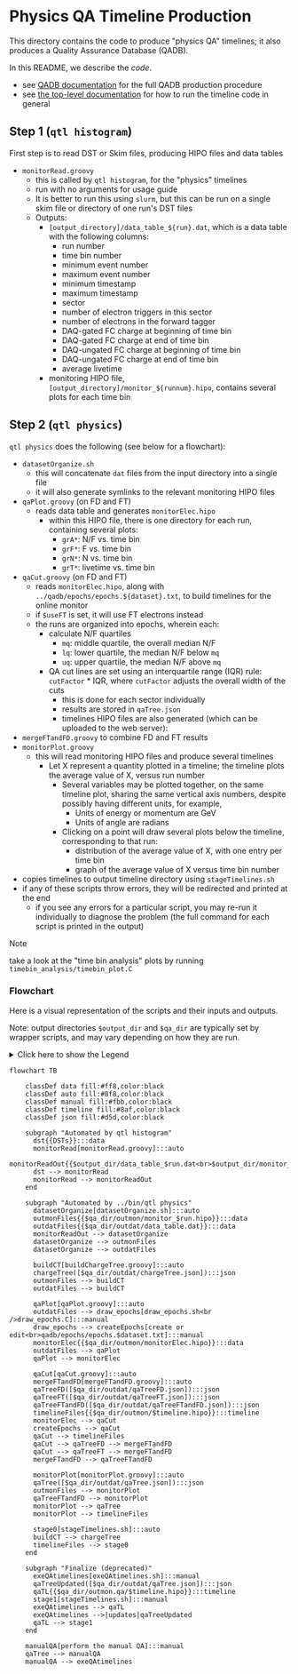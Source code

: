 # Physics QA Timeline Production

This directory contains the code to produce "physics QA" timelines; it also produces
a Quality Assurance Database (QADB).

In this README, we describe the _code_.
- see [QADB documentation](/doc/qa.md) for the full QADB production procedure
- see [the top-level documentation](/README.md) for how to run the timeline code in general

## Step 1 (`qtl histogram`)
First step is to read DST or Skim files, producing HIPO files and data tables

* `monitorRead.groovy`
  * this is called by `qtl histogram`, for the "physics" timelines
  * run with no arguments for usage guide
  * It is better to run this using `slurm`, but this can be run on a single skim file or
    directory of one run's DST files
  * Outputs:
    * `[output_directory]/data_table_${run}.dat`, which is a data table with the following columns:
      * run number
      * time bin number
      * minimum event number
      * maximum event number
      * minimum timestamp
      * maximum timestamp
      * sector
      * number of electron triggers in this sector
      * number of electrons in the forward tagger
      * DAQ-gated FC charge at beginning of time bin
      * DAQ-gated FC charge at end of time bin
      * DAQ-ungated FC charge at beginning of time bin
      * DAQ-ungated FC charge at end of time bin
      * average livetime
    * monitoring HIPO file, `[output_directory]/monitor_${runnum}.hipo`, contains several plots
      for each time bin

## Step 2 (`qtl physics`)

`qtl physics` does the following (see below for a flowchart):

* `datasetOrganize.sh`
  * this will concatenate `dat` files from the input directory into a single file
  * it will also generate symlinks to the relevant monitoring HIPO files
* `qaPlot.groovy` (on FD and FT)
  * reads data table and generates `monitorElec.hipo`
    * within this HIPO file, there is one directory for each run, containing several plots:
      * `grA*`: N/F vs. time bin
      * `grF*`: F vs. time bin
      * `grN*`: N vs. time bin
      * `grT*`: livetime vs. time bin
* `qaCut.groovy` (on FD and FT)
  * reads `monitorElec.hipo`, along with `../qadb/epochs/epochs.${dataset}.txt`, to build
    timelines for the online monitor
  * if `$useFT` is set, it will use FT electrons instead
  * the runs are organized into epochs, wherein each:
    * calculate N/F quartiles
      * `mq`: middle quartile, the overall median N/F
      * `lq`: lower quartile, the median N/F below `mq`
      * `uq`: upper quartile, the median N/F above `mq`
    * QA cut lines are set using an interquartile range (IQR) rule: `cutFactor` * IQR,
      where `cutFactor` adjusts the overall width of the cuts
      * this is done for each sector individually
      * results are stored in `qaTree.json`
      * timelines HIPO files are also generated (which can be uploaded to the web server):
* `mergeFTandFD.groovy` to combine FD and FT results
* `monitorPlot.groovy`
  * this will read monitoring HIPO files and produce several timelines
    * Let X represent a quantity plotted in a timeline; the timeline plots the
      average value of X, versus run number
      * Several variables may be plotted together, on the same timeline plot,
        sharing the same vertical axis numbers, despite possibly having
        different units, for example,
        * Units of energy or momentum are GeV
        * Units of angle are radians
      * Clicking on a point will draw several plots below the timeline,
        corresponding to that run:
        * distribution of the average value of X, with one entry per time bin
        * graph of the average value of X versus time bin number
* copies timelines to output timeline directory using `stageTimelines.sh`
* if any of these scripts throw errors, they will be redirected and printed at the end
  * if you see any errors for a particular script, you may re-run it individually
    to diagnose the problem (the full command for each script is printed in the output)

> [!NOTE]
> take a look at the "time bin analysis" plots by running `timebin_analysis/timebin_plot.C`

### Flowchart

Here is a visual representation of the scripts and their inputs and outputs.

Note: output directories `$output_dir` and `$qa_dir` are typically set by wrapper scripts, and may vary depending on how they are run.

<details>
<summary>Click here to show the Legend</summary>

```mermaid
flowchart TB
    classDef data fill:#ff8,color:black
    classDef auto fill:#8f8,color:black
    classDef manual fill:#fbb,color:black
    classDef timeline fill:#8af,color:black
    classDef json fill:#d5d,color:black

    data{{Data files}}:::data
    timeline{{Timeline<br/>HIPO files}}:::timeline
    subgraph "Wrapper Script"
      auto[Automated step,<br/>by specified Wrapper Script]:::auto
    end

    manual[Manual step,<br/>not automated]:::manual
    json([JSON file]):::json
    data --> auto
    data --> manual
    auto --> timeline
    manual --> timeline
    auto --> json
```
</details>

```mermaid
flowchart TB

    classDef data fill:#ff8,color:black
    classDef auto fill:#8f8,color:black
    classDef manual fill:#fbb,color:black
    classDef timeline fill:#8af,color:black
    classDef json fill:#d5d,color:black

    subgraph "Automated by qtl histogram"
      dst{{DSTs}}:::data
      monitorRead[monitorRead.groovy]:::auto
      monitorReadOut{{$output_dir/data_table_$run.dat<br>$output_dir/monitor_$run.hipo}}:::data
      dst --> monitorRead
      monitorRead --> monitorReadOut
    end

    subgraph "Automated by ../bin/qtl physics"
      datasetOrganize[datasetOrganize.sh]:::auto
      outmonFiles{{$qa_dir/outmon/monitor_$run.hipo}}:::data
      outdatFiles{{$qa_dir/outdat/data_table.dat}}:::data
      monitorReadOut --> datasetOrganize
      datasetOrganize --> outmonFiles
      datasetOrganize --> outdatFiles

      buildCT[buildChargeTree.groovy]:::auto
      chargeTree([$qa_dir/outdat/chargeTree.json]):::json
      outmonFiles --> buildCT
      outdatFiles --> buildCT

      qaPlot[qaPlot.groovy]:::auto
      outdatFiles --> draw_epochs[draw_epochs.sh<br />draw_epochs.C]:::manual
      draw_epochs --> createEpochs[create or edit<br>qadb/epochs/epochs.$dataset.txt]:::manual
      monitorElec{{$qa_dir/outmon/monitorElec.hipo}}:::data
      outdatFiles --> qaPlot
      qaPlot --> monitorElec

      qaCut[qaCut.groovy]:::auto
      mergeFTandFD[mergeFTandFD.groovy]:::auto
      qaTreeFD([$qa_dir/outdat/qaTreeFD.json]):::json
      qaTreeFT([$qa_dir/outdat/qaTreeFT.json]):::json
      qaTreeFTandFD([$qa_dir/outdat/qaTreeFTandFD.json]):::json
      timelineFiles{{$qa_dir/outmon/$timeline.hipo}}:::timeline
      monitorElec --> qaCut
      createEpochs --> qaCut
      qaCut --> timelineFiles
      qaCut --> qaTreeFD --> mergeFTandFD
      qaCut --> qaTreeFT --> mergeFTandFD
      mergeFTandFD --> qaTreeFTandFD

      monitorPlot[monitorPlot.groovy]:::auto
      qaTree([$qa_dir/outdat/qaTree.json]):::json
      outmonFiles --> monitorPlot
      qaTreeFTandFD --> monitorPlot
      monitorPlot --> qaTree
      monitorPlot --> timelineFiles

      stage0[stageTimelines.sh]:::auto
      buildCT --> chargeTree
      timelineFiles --> stage0
    end

    subgraph "Finalize (deprecated)"
      exeQAtimelines[exeQAtimelines.sh]:::manual
      qaTreeUpdated([$qa_dir/outdat/qaTree.json]):::json
      qaTL{{$qa_dir/outmon.qa/$timeline.hipo}}:::timeline
      stage1[stageTimelines.sh]:::manual
      exeQAtimelines --> qaTL
      exeQAtimelines -->|updates|qaTreeUpdated
      qaTL --> stage1
    end

    manualQA[perform the manual QA]:::manual
    qaTree --> manualQA
    manualQA --> exeQAtimelines
```
